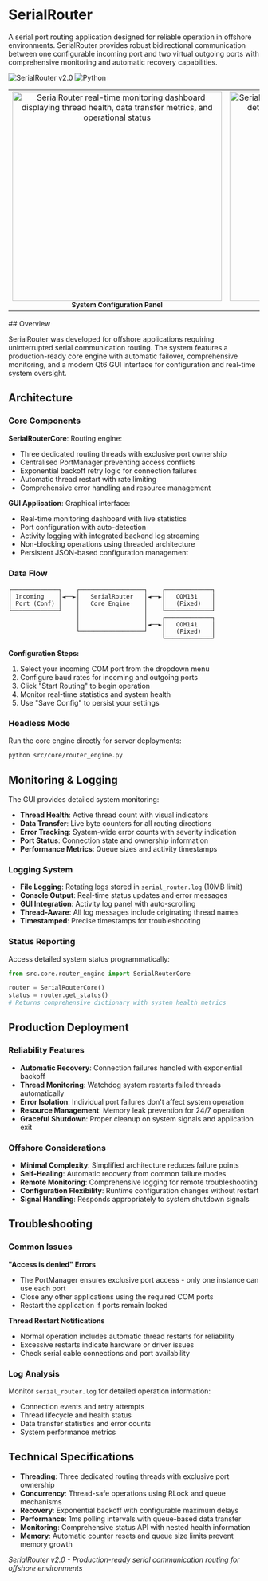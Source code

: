 # SerialRouter

A serial port routing application designed for reliable operation in offshore environments. SerialRouter provides robust bidirectional communication between one configurable incoming port and two virtual outgoing ports with comprehensive monitoring and automatic recovery capabilities.


![SerialRouter v2.0](https://img.shields.io/badge/SerialRouter-v2.0-blue)
![Python](https://img.shields.io/badge/Python-3.7+-green)
<div align="center">
  <table>
    <tr>
      <td align="center" width="50%">
        <img width="420" alt="SerialRouter real-time monitoring dashboard displaying thread health, data transfer metrics, and operational status" src="https://github.com/user-attachments/assets/e929fbd7-9db0-49be-b433-8128fc68626e" />
        <br/>
        <sub><b>System Configuration Panel</b></sub>
        <br/>
      </td>
      <td align="center" width="50%">
        <img width="420" alt="SerialRouter configuration panel featuring port auto-detection and persistent settings management" src="https://github.com/user-attachments/assets/64c110e6-c20a-4967-859c-b328bc7592d2" />
        <br/>
        <sub><b>Operations Monitoring Console</b></sub>
        <br/>
      </td>
    </tr>
  </table>
</div>
## Overview

SerialRouter was developed for offshore applications requiring uninterrupted serial communication routing. The system features a production-ready core engine with automatic failover, comprehensive monitoring, and a modern Qt6 GUI interface for configuration and real-time system oversight.

## Architecture

### Core Components

**SerialRouterCore**: Routing engine:
- Three dedicated routing threads with exclusive port ownership
- Centralised PortManager preventing access conflicts
- Exponential backoff retry logic for connection failures
- Automatic thread restart with rate limiting
- Comprehensive error handling and resource management

**GUI Application**: Graphical interface:
- Real-time monitoring dashboard with live statistics
- Port configuration with auto-detection
- Activity logging with integrated backend log streaming
- Non-blocking operations using threaded architecture
- Persistent JSON-based configuration management

### Data Flow

```
┌─────────────┐    ┌──────────────────┐    ┌─────────────┐
│ Incoming    │◄──►│   SerialRouter   │◄──►│   COM131    │
│ Port (Conf) │    │   Core Engine    │    │   (Fixed)   │
└─────────────┘    │                  │    └─────────────┘
                   │                  │    ┌─────────────┐
                   │                  │◄──►│   COM141    │
                   └──────────────────┘    │   (Fixed)   │
                                           └─────────────┘
```

**Configuration Steps:**
1. Select your incoming COM port from the dropdown menu
2. Configure baud rates for incoming and outgoing ports
3. Click "Start Routing" to begin operation
4. Monitor real-time statistics and system health
5. Use "Save Config" to persist your settings

### Headless Mode

Run the core engine directly for server deployments:
```bash
python src/core/router_engine.py
```
## Monitoring & Logging

The GUI provides detailed system monitoring:

- **Thread Health**: Active thread count with visual indicators
- **Data Transfer**: Live byte counters for all routing directions
- **Error Tracking**: System-wide error counts with severity indication
- **Port Status**: Connection state and ownership information
- **Performance Metrics**: Queue sizes and activity timestamps

### Logging System

- **File Logging**: Rotating logs stored in `serial_router.log` (10MB limit)
- **Console Output**: Real-time status updates and error messages
- **GUI Integration**: Activity log panel with auto-scrolling
- **Thread-Aware**: All log messages include originating thread names
- **Timestamped**: Precise timestamps for troubleshooting

### Status Reporting

Access detailed system status programmatically:
```python
from src.core.router_engine import SerialRouterCore

router = SerialRouterCore()
status = router.get_status()
# Returns comprehensive dictionary with system health metrics
```

## Production Deployment

### Reliability Features

- **Automatic Recovery**: Connection failures handled with exponential backoff
- **Thread Monitoring**: Watchdog system restarts failed threads automatically  
- **Error Isolation**: Individual port failures don't affect system operation
- **Resource Management**: Memory leak prevention for 24/7 operation
- **Graceful Shutdown**: Proper cleanup on system signals and application exit

### Offshore Considerations

- **Minimal Complexity**: Simplified architecture reduces failure points
- **Self-Healing**: Automatic recovery from common failure modes
- **Remote Monitoring**: Comprehensive logging for remote troubleshooting
- **Configuration Flexibility**: Runtime configuration changes without restart
- **Signal Handling**: Responds appropriately to system shutdown signals

## Troubleshooting

### Common Issues

**"Access is denied" Errors**
- The PortManager ensures exclusive port access - only one instance can use each port
- Close any other applications using the required COM ports
- Restart the application if ports remain locked

**Thread Restart Notifications**
- Normal operation includes automatic thread restarts for reliability
- Excessive restarts indicate hardware or driver issues
- Check serial cable connections and port availability

### Log Analysis

Monitor `serial_router.log` for detailed operation information:
- Connection events and retry attempts
- Thread lifecycle and health status
- Data transfer statistics and error counts
- System performance metrics

## Technical Specifications

- **Threading**: Three dedicated routing threads with exclusive port ownership
- **Concurrency**: Thread-safe operations using RLock and queue mechanisms
- **Recovery**: Exponential backoff with configurable maximum delays
- **Performance**: 1ms polling intervals with queue-based data transfer
- **Monitoring**: Comprehensive status API with nested health information
- **Memory**: Automatic counter resets and queue size limits prevent memory growth



*SerialRouter v2.0 - Production-ready serial communication routing for offshore environments*
